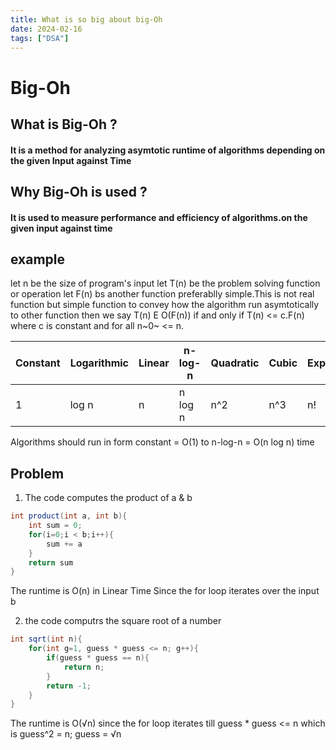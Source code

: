 ```yaml
---
title: What is so big about big-Oh
date: 2024-02-16
tags: ["DSA"]
---
```

# Big-Oh

## What is Big-Oh ?
#### It is a method for analyzing asymtotic runtime of algorithms depending on the given Input against Time

## Why Big-Oh is used ?
#### It is used to measure performance and efficiency of algorithms.on the given input against time

## example
let n be the size of program's input
let T(n) be the problem solving function or operation
let F(n) bs another function preferablly simple.This is not real function but simple function to convey how the algorithm run asymtotically to other function
then we say  T(n) E O(F(n)) if and only if T(n) <= c.F(n)
where c is constant and for all n~0~ <= n.

| Constant | Logarithmic | Linear | n-log-n | Quadratic | Cubic | Exponential |
|----------|-------------|--------|---------|-----------|-------|-------------|
|    1     |    log n    |    n   | n log n |    n^2    |  n^3  |     n!      |

Algorithms should run in form constant = O(1) to n-log-n = O(n log n) time

## Problem 

1. The code computes the product of a & b

```java
int product(int a, int b){
    int sum = 0;
    for(i=0;i < b;i++){
        sum += a
    }
    return sum
}
```



The runtime is O(n) in Linear Time Since the for loop iterates over the input b

2. the code computrs the square root of a number

```java
int sqrt(int n){
    for(int g=1, guess * guess <= n; g++){
        if(guess * guess == n){
            return n;
        }
        return -1;
    }
}
```

The runtime is O(√n) since the for loop iterates till guess * guess <= n
which is guess^2 = n;  guess = √n
